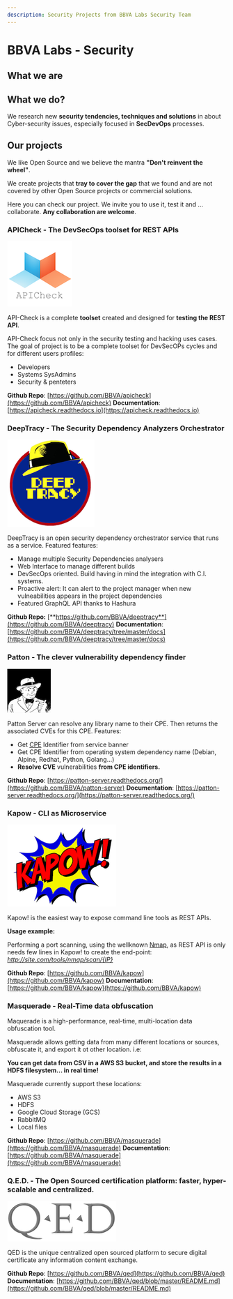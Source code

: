 ```yaml
---
description: Security Projects from BBVA Labs Security Team
---
```


# BBVA Labs - Security

## What we are

## What we do?

We research new **security tendencies, techniques and solutions** in about Cyber-security issues, especially focused in **SecDevOps** processes.

## Our projects

We like Open Source and we believe the mantra **"Don't reinvent the wheel"**.

We create projects that **tray to cover the gap** that we found and are not covered by other Open Source projects or commercial solutions. 

Here you can check our project. We invite you to use it, test it and ... collaborate. **Any collaboration are welcome**.

### APICheck - The DevSecOps toolset for REST APIs

![](.gitbook/assets/apicheck-logo.png)

API-Check is a complete **toolset** created and designed for **testing the REST API**. 

API-Check focus not only in the security testing and hacking uses cases. The goal of project is to be a complete toolset for DevSecOPs cycles and for different users profiles:

- Developers
- Systems SysAdmins
- Security & penteters

**Github Repo**: [https://github.com/BBVA/apicheck](https://github.com/BBVA/apicheck)
**Documentation**: [https://apicheck.readthedocs.io](https://apicheck.readthedocs.io)


### DeepTracy - The Security Dependency Analyzers Orchestrator

![](.gitbook/assets/deeptracy-logo-small.png)

DeepTracy is an open security dependency orchestrator service that runs as a service. Featured features:

* Manage multiple Security Dependencies analysers
* Web Interface to manage different builds
* DevSecOps oriented. Build having in mind the integration with C.I. systems.
* Proactive alert: It can alert to the project manager when new vulneabilities appears in the project dependencies
* Featured GraphQL API thanks to Hashura

**Github Repo:** [**https://github.com/BBVA/deeptracy**](https://github.com/BBVA/deeptracy)
**Documentation**: [https://github.com/BBVA/deeptracy/tree/master/docs](https://github.com/BBVA/deeptracy/tree/master/docs)

### Patton - The clever vulnerability dependency finder

![](.gitbook/assets/patton-logo.png)

Patton Server can resolve any library name to their CPE. Then returns the associated CVEs for this CPE. Features:

* Get [CPE](https://nvd.nist.gov/products/cpe) Identifier from service banner 
* Get CPE Identifier from operating system dependency name \(Debian, Alpine, Redhat, Python, Golang...\)
* **Resolve CVE** vulnerabilities **from CPE identifiers.**

**Github Repo**: [https://patton-server.readthedocs.org/](https://github.com/BBVA/patton-server)
**Documentation**: [https://patton-server.readthedocs.org/](https://patton-server.readthedocs.org/)

### Kapow - CLI as Microservice

![](.gitbook/assets/kapow.png)

Kapow! is the easiest way to expose command line tools as REST APIs.

**Usage example:**

Performing a port scanning, using the wellknown [Nmap](https://nmap.org), as REST API is only needs few lines in Kapow! to create the end-point: *http://site.com/tools/nmap/scan/{IP}* 

**Github Repo**: [https://github.com/BBVA/kapow](https://github.com/BBVA/kapow)
**Documentation**: [https://github.com/BBVA/kapow](https://github.com/BBVA/kapow)

### Masquerade - Real-Time data obfuscation

Maquerade is a high-performance, real-time, multi-location data obfuscation tool.

Masquerade allows getting data from many different locations or sources, obfuscate it, and export it ot other location. i.e: 

**You can get data from CSV in a AWS S3 bucket, and store the results in a HDFS filesystem... in real time!**

Masquerade currently support these locations:

- AWS S3
- HDFS
- Google Cloud Storage (GCS)
- RabbitMQ
- Local files

**Github Repo**: [https://github.com/BBVA/masquerade](https://github.com/BBVA/masquerade)
**Documentation**: [https://github.com/BBVA/masquerade](https://github.com/BBVA/masquerade)

### Q.E.D. - The Open Sourced certification platform: faster, hyper-scalable and centralized.

![](.gitbook/assets/qed_logo.png)

QED is the unique centralized open sourced platform to secure digital certificate any information content exchange.

**Github Repo**: [https://github.com/BBVA/qed](https://github.com/BBVA/qed)
**Documentation**: [https://github.com/BBVA/qed/blob/master/README.md](https://github.com/BBVA/qed/blob/master/README.md)